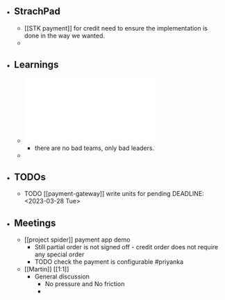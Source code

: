 - ## StrachPad
	- [[STK payment]] for credit need to ensure the implementation is done in the way we wanted.
	-
- ## Learnings
	- ![How to effectively lead an inexperienced team of junior developers (7).pdf](../assets/How_to_effectively_lead_an_inexperienced_team_of_junior_developers_(7)_1679986658589_0.pdf)
		- there are no bad teams, only bad leaders.
	-
- ## TODOs
	- TODO [[payment-gateway]] write units for pending
	  DEADLINE: <2023-03-28 Tue>
- ## Meetings
	- [[project spider]] payment app demo
		- Still partial order is not signed off - credit order does not require any special order
		- TODO check the payment is configurable #priyanka
	- [[Martin]] [[1:1]]
		- General discussion
			- No pressure and No friction
			-